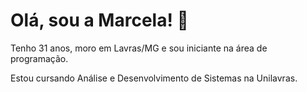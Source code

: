 <h1>Olá, sou a Marcela! 👋</h1>
 <p>Tenho 31 anos, moro em Lavras/MG e sou iniciante na área de programação.</p>
<p>Estou cursando Análise e Desenvolvimento de Sistemas na Unilavras.</p>
